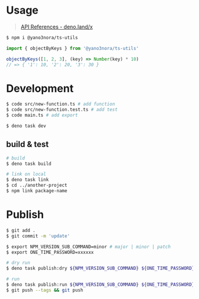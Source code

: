 # Usage
> [API References - deno.land/x](https://deno.land/x/yano3nora_tsutils/main.ts)

```sh
$ npm i @yano3nora/ts-utils
```

```ts
import { objectByKeys } from '@yano3nora/ts-utils'

objectByKeys([1, 2, 3], (key) => Number(key) * 10)
// => { '1': 10, '2': 20, '3': 30 }
```

# Development
```sh
$ code src/new-function.ts # add function
$ code src/new-function.test.ts # add test
$ code main.ts # add export

$ deno task dev
```

## build & test
```sh
# build
$ deno task build

# link on local
$ deno task link
$ cd ../another-project
$ npm link package-name
```

# Publish
```sh
$ git add .
$ git commit -m 'update'

$ export NPM_VERSION_SUB_COMMAND=minor # major | minor | patch
$ export ONE_TIME_PASSWORD=xxxxxx

# dry run
$ deno task publish:dry ${NPM_VERSION_SUB_COMMAND} ${ONE_TIME_PASSWORD}

# run
$ deno task publish:run ${NPM_VERSION_SUB_COMMAND} ${ONE_TIME_PASSWORD}
$ git push --tags && git push
```
